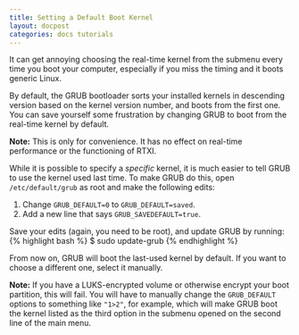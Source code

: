 ```yaml
---
title: Setting a Default Boot Kernel
layout: docpost
categories: docs tutorials
---
```


It can get annoying choosing the real-time kernel from the submenu every time you boot your computer, especially if you miss the timing and it boots generic Linux.  

By default, the GRUB bootloader sorts your installed kernels in descending version based on the kernel version number, and boots from the first one. You can save yourself some frustration by changing GRUB to boot from the real-time kernel by default.  

**Note:** This is only for convenience. It has no effect on real-time performance or the functioning of RTXI.  

While it is possible to specify a *specific* kernel, it is much easier to tell GRUB to use the kernel used last time. To make GRUB do this, open <code>/etc/default/grub</code> as root and make the following edits:  

1. Change <code>GRUB_DEFAULT=0</code> to <code>GRUB_DEFAULT=saved</code>.
2. Add a new line that says <code>GRUB_SAVEDEFAULT=true</code>.

Save your edits (again, you need to be root), and update GRUB by running: 
{% highlight bash %}
$ sudo update-grub
{% endhighlight %}

From now on, GRUB will boot the last-used kernel by default. If you want to choose a different one, select it manually.  

**Note:** If you have a LUKS-encrypted volume or otherwise encrypt your boot partition, this will fail. You will have to manually change the `GRUB_DEFAULT` options to something like `"1>2"`, for example, which will make GRUB boot the kernel listed as the third option in the submenu opened on the second line of the main menu.  
